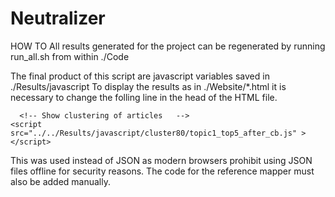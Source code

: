 # Neutralizer

HOW TO
 All results generated for the project can be regenerated by running run_all.sh from within ./Code

 The final product of this script are javascript variables saved in ./Results/javascript
 To display the results as in ./Website/*.html it is necessary to change the folling line in the head of the HTML file.

      <!-- Show clustering of articles   -->
    <script src="../../Results/javascript/cluster80/topic1_top5_after_cb.js" ></script>


 This was used instead of JSON as modern browsers prohibit using JSON files offline for security reasons.
 The code for the reference mapper must also be added manually. 
